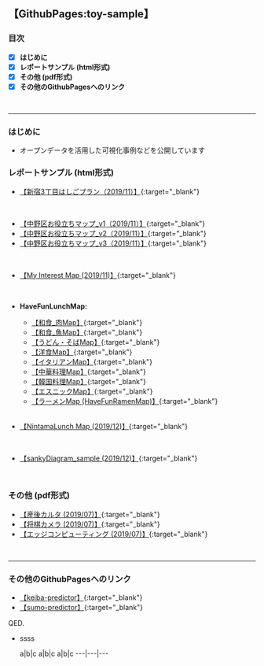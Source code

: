 ## 【GithubPages:toy-sample】

<style>
table, th, td {
    border:none;
}
</style>

### 目次
- [x]  **はじめに**
- [x]  **レポートサンプル (html形式)**
- [x]  **その他 (pdf形式)**
- [x]  **その他のGithubPagesへのリンク**
<br> 
 
--- 

### はじめに
- オープンデータを活用した可視化事例などを公開しています


### レポートサンプル (html形式)
- [【新宿3丁目はしごプラン（2019/11）】](https://ryutoro-galois.github.io/toy-samples/leaflet_sample_hashigo_plan_20191106.html){:target="_blank"}
<br>

- [【中野区お役立ちマップ_v1（2019/11）】](https://ryutoro-galois.github.io/toy-samples/leaflet_sample_nakanoku_20191107.html){:target="_blank"}
- [【中野区お役立ちマップ_v2（2019/11）】](https://ryutoro-galois.github.io/toy-samples/leaflet_sample_nakanoku_v2_20191120.html){:target="_blank"}
- [【中野区お役立ちマップ_v3（2019/11）】](https://ryutoro-galois.github.io/toy-samples/leaflet_sample_nakanoku_v3_20191125.html){:target="_blank"}
<br>

- [【My Interest Map (2019/11)】](https://ryutoro-galois.github.io/toy-samples/interest_map_20191127.html){:target="_blank"}
<br>

- **HaveFunLunchMap:**
  - [【和食_肉Map】](https://ryutoro-galois.github.io/toy-samples/HaveFunLunchMap_g01_Japanese_Meat.html){:target="_blank"}
  - [【和食_魚Map】](https://ryutoro-galois.github.io/toy-samples/HaveFunLunchMap_g02_Japanese_Fish.html){:target="_blank"}
  - [【うどん・そばMap】](https://ryutoro-galois.github.io/toy-samples/HaveFunLunchMap_g03_Japanese_Udon_Soba.html){:target="_blank"}
  - [【洋食Map】](https://ryutoro-galois.github.io/toy-samples/HaveFunLunchMap_g04_Western.html){:target="_blank"}
  - [【イタリアンMap】](https://ryutoro-galois.github.io/toy-samples/HaveFunLunchMap_g05_Itarian.html){:target="_blank"}
  - [【中華料理Map】](https://ryutoro-galois.github.io/toy-samples/HaveFunLunchMap_g06_Chinese.html){:target="_blank"}
  - [【韓国料理Map】](https://ryutoro-galois.github.io/toy-samples/HaveFunLunchMap_g07_Korean.html){:target="_blank"}
  - [【エスニックMap】](https://ryutoro-galois.github.io/toy-samples/HaveFunLunchMap_g08_Ethnic.html){:target="_blank"}
  - [【ラーメンMap (HaveFunRamenMap)】](https://ryutoro-galois.github.io/toy-samples/HaveFunLunchMap_g09_Ramen.html){:target="_blank"}
  <br>


- [【NintamaLunch Map (2019/12)】](https://ryutoro-galois.github.io/toy-samples/leaflet_LunchMap_[Shinjuku-ku].html){:target="_blank"}
<br>

- [【sankyDiagram_sample (2019/12)】](https://ryutoro-galois.github.io/toy-samples/sankeyDiagram_sample.html){:target="_blank"}
<br>


### その他 (pdf形式)
- [【産後カルタ (2019/07)】](MLLabSpace_20190725_01_SangoKaruta.pdf){:target="_blank"}
- [【将棋カメラ (2019/07)】](MLLabSpace_20190725_02_ShogiCamera.pdf){:target="_blank"}
- [【エッジコンピューティング (2019/07)】](MLLabSpace_20190725_03_EdgeComputing.pdf){:target="_blank"}
<br>


---

### その他のGithubPagesへのリンク
- [【keiba-predictor】](https://ryutoro-galois.github.io/keiba-predictor/){:target="_blank"}
- [【sumo-predictor】](https://ryutoro-galois.github.io/sumo-predictor/){:target="_blank"}

QED.


- ssss

  a|b|c
  a|b|c
  a|b|c
  ---|---|---
